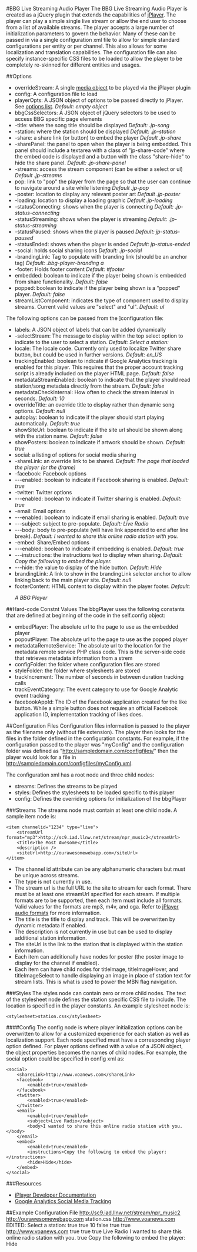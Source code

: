 [jPlayer]: http://www.jplayer.org/
[jPlayer_media]: http://jplayer.org/latest/developer-guide/#jPlayer-setMedia
[jPlayer_options]: http://jplayer.org/latest/developer-guide/#jPlayer-options
[jPlayer_audio]: http://jplayer.org/latest/developer-guide/#reference-html5-audio-format
[jPlayer_devguide]: http://jplayer.org/latest/developer-guide/
[google_smtracking]: https://developers.google.com/analytics/devguides/collection/gajs/gaTrackingSocial
#BBG Live Streaming Audio Player
The BBG Live Streaming Audio Player is created as a jQuery plugin that extends the capabilities of [jPlayer][jPlayer].  The player can play a simple single live stream or allow the end user to choose from a list of available streams.  The player accepts a large number of initialization parameters to govern the behavior.  Many of these can be passed in via a single configuration xml file to allow for simple standard configurations per entity or per channel.  This also allows for some localization and translation capabilities.  The configuration file can also specify instance-specific CSS files to be loaded to allow the player to be completely re-skinned for different entities and usages.

##Options
* overrideStream:  A single [media object][jPlayer_media] to be played via the jPlayer plugin
* config: A configuration file to load
* playerOpts: A JSON object of options to be passed directly to jPlayer.  See [options list][jPlayer_options].  *Default: empty object*
* bbgCssSelectors: A JSON object of jQuery selectors to be used to access BBG specific page elements
* -title: where the song title should be displayed *Default: .jp-song*
* -station: where the station should be displayed *Default: .jp-station*
* -share: a share link (or button) to embed the player *Default .jp-share*
* -sharePanel: the panel to open when the player is being embedded.   This panel should include a textarea with a class of "jp-share-code" where the embed code is displayed and a button with the class "share-hide" to hide the share panel.  *Default: .jp-share-panel*
* -streams: access the stream component (can be either a select or ul) *Default .jp-streams*
* pop: link to "pop" the player from the page so that the user can continue to navigate around a site while listening *Default .jp-pop*
* -poster: location to display any relevant poster art *Default .jp-poster*
* -loading: location to display a loading graphic *Default .jp-loading*
* -statusConnecting: shows when the player is connecting *Default: .jp-status-connecting*
* -statusStreaming: shows when the player is streaming *Default: .jp-status-streaming*
* -statusPaused: shows when the player is paused *Default: jp-status-paused*
* -statusEnded: shows when the player is ended *Default: jp-status-ended*
* -social: holds social sharing icons *Default: .jp-social*
* -brandingLink: Tag to populate with branding link (should be an anchor tag) *Default: .bbg-player-branding a*
* -footer: Holds footer content *Default: #footer*
* embedded: boolean to indicate if the player being shown is embedded from share functionality. *Default: false*
* popped: boolean to indicate if the player being shown is a "popped" player. *Default: false*
* streamListComponent: indicates the type of component used to display streams.  Current valid values are "select" and "ul".  *Default: ul*

The following options can be passed from the ]configuration file:

* labels: A JSON object of labels that can be added dynamically
* -selectStream: The message to display within the top select option to indicate to the user to select a station.  *Default: Select a station:*
* locale: The locale code.  Currently only used to localize Twitter share button, but could be used in further versions.  *Default: en_US*
* trackingEnabled: boolean to indicate if Google Analytics tracking is enabled for this player.  This requires that the proper account tracking script is already included on the player HTML page.  *Default: false*
* metadataStreamEnabled: boolean to indicate that the player should read station/song metadata directly from the stream.  *Default: false*
* metadataCheckInternal: How often to check the stream interval in seconds.   *Default: 10*
* overrideTitle: an override title to display rather than dynamic song options.  *Default: null*
* autoplay: boolean to indicate if the player should start playing automatically.  *Default: true*
* showSiteUrl: boolean to indicate if the site url should be shown along with the station name.  *Default: false*
* showPosters: boolean to indicate if artwork should be shown.  *Default: true*
* social:  a listing of options for social media sharing
* -shareLink: an override link to be shared.  *Default: The page that loaded the player (or the iframe)*
* -facebook: Facebook options
* ---enabled: boolean to indicate if Facebook sharing is enabled.  *Default: true*
* -twitter: Twitter options
* ---enabled: boolean to indicate if Twitter sharing is enabled.  *Default: true*
* -email: Email options
* ---enabled: boolean to indicate if email sharing is enabled. *Default: true*
* ---subject: subject to pre-populate.  *Default: Live Radio*
* ---body: body to pre-populate (will have link appended to end after line break).  *Default:  I wanted to share this online radio station with you.*
* -embed: Share/Embed options
* ---enabled: boolean to indicate if embedding is enabled.  *Default: true*
* ---instructions: the instructions text to display when sharing.  *Default: Copy the following to embed the player.*
* ---hide: the value to display of the hide button.  *Default: Hide*
* brandingLink: A link to show in the brandingLink selector anchor to allow linking back to the main player site.  *Default: null*
* footerContent: HTML content to display within the player footer.  *Default: <p>A BBG Player</p>*

##Hard-code Constnt Values
The bbgPlayer uses the following constants that are defined at beginning of the code in the self.config object:

* embedPlayer: The absolute url to the page to use as the embedded player
* popoutPlayer: The absolute url to the page to use as the popped player
* metadataRemoteService: The absolute url to the location for the metadata remote service PHP class code.  This is the server-side code that retrieves metadata information from a strem
* configFolder: the folder where configuration files are stored
* styleFolder: the folder where stylesheets are stored
* trackIncrement: The number of seconds in between duration tracking calls
* trackEventCategory: The event category to use for Google Analytic event tracking
* facebookAppId: The ID of the Facebook application created for the like button.  While a simple button does not require an official Facebook application ID, implementation tracking of likes does.

##Configuration Files
Configuration files information is passed to the player as the filename only (without file extension).  The player then looks for the files in the folder defined in the configuration constants.  For example, if the configuration passed to the player was "myConfig" and the configuration folder was defined as "http://sampledomain.com/configfiles/" then the player would look for a file in http://sampledomain.com/configfiles/myConfig.xml.

The configuration xml has a <playerconfig> root node and three child nodes:

* streams: Defines the streams to be played
* styles: Defines the stylesheets to be loaded specific to this player
* config: Defines the overriding options for initialization of the bbgPlayer

###Streams
The streams node must contain at least one child <item> node.  A sample item node is:

	<item channelid="1234" type="live">
		<streamUrl format="mp3">http://sc9.iad.llnw.net/stream/npr_music2</streamUrl>
		<title>The Most Awesome</title>
		<description />
		<siteUrl>http://ourawesomewebapp.com</siteUrl>
	</item>
    
* The channel id attribute can be any alphanumeric characters but must be unique across streams.
* The type is not currently in use.
* The stream url is the full URL to the site to stream for each format.  There must be at least one streamUrl specified for each stream.  If multiple formats are to be supported, then each item must include all formats.  Valid values for the formats are mp3, m4v, and oga.  Refer to [jPlayer audio formats][jPlayer_audio] for more information.
* The title is the title to display and track.  This will be overwritten by dynamic metadata if enabled.
* The description is not currently in use but can be used to display additional station information.
* The siteUrl is the link to the station that is displayed within the station information.
* Each item can additionally have nodes for poster (the poster image to display for the channel if enabled).
* Each item can have child nodes for titleImage, titleImageHover, and titleImageSelect to handle displaying an image in place of station text for stream lists.  This is what is used to power the MBN flag navigation.

###Styles
The styles node can contain zero or more child <stylesheet> nodes.  The text of the stylesheet node defines the station specific CSS file to include.  The location is specified in the player constants.  An example stylesheet node is: 

    <stylesheet>station.css</stylesheet>
    
####Config
The config node is where player initialization options can be overwritten to allow for a customized experience for each station as well as localization support.  Each node specified must have a corresponding player option defined.  For player options defined with a value of a JSON object, the object properties becomes the names of child nodes.  For example, the social option could be specified in config xml as:

	<social>
		<shareLink>http://www.voanews.com</shareLink>
		<facebook>
			<enabled>true</enabled>
		</facebook>
		<twitter>
			<enabled>true</enabled>
		</twitter>
		<email>
			<enabled>true</enabled>
			<subject>Live Radio</subject>
			<body>I wanted to share this online radio station with you.</body>
		</email>
		<embed>
			<enabled>true</enabled>
			<instructions>Copy the following to embed the player:</instructions>
			<hide>Hide</hide>
		</embed>
	</social>
	
###Resources
* [jPlayer Developer Documentation][jPlayer_devguide]
* [Google Analytics Social Media Tracking][google_smtracking]

##Example Configuration File
	<?xml version="1.0"?>
	<playerconfig>
		<streams>
			<item channelid="jordan" type="live">
				<streamUrl format="mp3">http://sc9.iad.llnw.net/stream/npr_music2</streamUrl>
				<title>The Most Awesome</title>
				<description />
				<siteUrl>http://ourawesomewebapp.com</siteUrl>
			</item>
		</streams>
		<styles>
			<stylesheet>station.css</stylesheet>
		</styles>
		<config>
			<brandingLink>http://www.voanews.com</brandingLink>
			<labels>
				<selectStream>EDITED: Select a station:</selectStream>
			</labels>
			<trackingEnabled>true</trackingEnabled>
			<metadataStreamEnabled>true</metadataStreamEnabled>
			<metadataCheckInterval>10</metadataCheckInterval>
			<autoplay>false</autoplay>
			<showSiteUrl>true</showSiteUrl>
			<showPosters>true</showPosters>
			<social>
				<shareLink>http://www.voanews.com</shareLink>
				<facebook>
					<enabled>true</enabled>
				</facebook>
				<twitter>
					<enabled>true</enabled>
				</twitter>
				<email>
					<enabled>true</enabled>
					<subject>Live Radio</subject>
					<body>I wanted to share this online radio station with you.</body>
				</email>
				<embed>
					<enabled>true</enabled>
					<instructions>Copy the following to embed the player:</instructions>
					<hide>Hide</hide>
				</embed>
			</social>
		</config>
	</playerconfig>